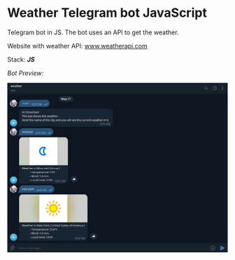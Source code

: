 # Weather Telegram bot JavaScript

Telegram bot in JS. The bot uses an API to get the weather.

Website with weather API: www.weatherapi.com

Stack: ***JS***

  *Bot Preview:*

![This image](https://github.com/om04an/WeatherTelegramBotJs/blob/master/image_2023-05-11_21-39-40.png)
